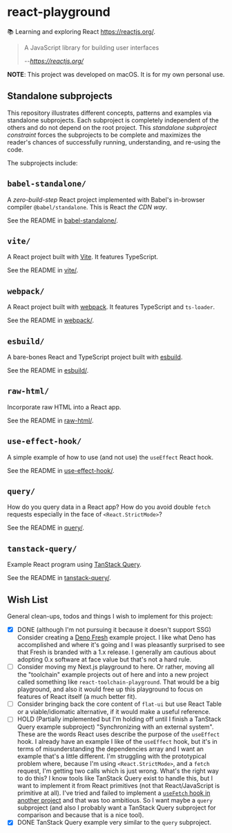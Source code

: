 # react-playground

📚 Learning and exploring React <https://reactjs.org/>.

> A JavaScript library for building user interfaces
> 
> --<cite>https://reactjs.org/</cite>

**NOTE**: This project was developed on macOS. It is for my own personal use.


## Standalone subprojects

This repository illustrates different concepts, patterns and examples via standalone subprojects. Each subproject is
completely independent of the others and do not depend on the root project. This _standalone subproject constraint_
forces the subprojects to be complete and maximizes the reader's chances of successfully running, understanding, and
re-using the code.

The subprojects include:


## `babel-standalone/`

A *zero-build-step* React project implemented with Babel's in-browser compiler `@babel/standalone`. This is React *the CDN way*.

See the README in [babel-standalone/](babel-standalone/).


## `vite/`

A React project built with [Vite](https://vitejs.dev/). It features TypeScript.

See the README in [vite/](vite/).


## `webpack/`

A React project built with [webpack](https://webpack.js.org/). It features TypeScript and `ts-loader`.

See the README in [webpack/](webpack/).


## `esbuild/`

A bare-bones React and TypeScript project built with [esbuild](https://esbuild.github.io/).

See the README in [esbuild/](esbuild/).


## `raw-html/`

Incorporate raw HTML into a React app.

See the README in [raw-html/](raw-html/).


## `use-effect-hook/`

A simple example of how to use (and not use) the `useEffect` React hook.

See the README in [use-effect-hook/](use-effect-hook/).


## `query/`

How do you query data in a React app? How do you avoid double `fetch` requests especially in the face of `<React.StrictMode>`?

See the README in [query/](query/).


## `tanstack-query/`

Example React program using [TanStack Query](https://tanstack.com/query/latest/docs/react/overview).

See the README in [tanstack-query/](tanstack-query/).


## Wish List

General clean-ups, todos and things I wish to implement for this project:

* [x] DONE (although I'm not pursuing it because it doesn't support SSG) Consider creating a [Deno Fresh](https://github.com/denoland/fresh) example project. I like what Deno has accomplished
  and where it's going and I was pleasantly surprised to see that Fresh is branded with a 1.x release. I generally am
  cautious about adopting 0.x software at face value but that's not a hard rule.
* [ ] Consider moving my Next.js playground to here. Or rather, moving all the "toolchain" example projects out of here
  and into a new project called something like `react-toolchain-playground`. That would be a big playground, and also it
  would free up this playground to focus on features of React itself (a much better fit).
* [ ] Consider bringing back the core content of `flat-ui` but use React Table or a viable/idiomatic alternative, if
  it would make a useful reference.
* [ ] HOLD (Partially implemented but I'm holding off until I finish a TanStack Query example subproject) "Synchronizing with an external system". These are the words React uses describe the purpose of the `useEffect` hook.
  I already have an example I like of the `useEffect` hook, but it's in terms of misunderstanding the dependencies array
  and I want an example that's a little different. I'm struggling with the prototypical problem where, because I'm using
  `<React.StrictMode>`, and a `fetch` request, I'm getting two calls which is just wrong. What's the right way to do this?
  I know tools like TanStack Query exist to handle this, but I want to implement it from React primitives (not that
  React/JavaScript is primitive at all). I've tried and failed to implement a [`useFetch` hook in another project](https://github.com/dgroomes/my-github-explorer/commit/a07cc9751d380594882eabb8d4a0734d570df00f#diff-8c1796409f2dc6b7d3584b5fe4249dd10e3ab35b5d8c90262a205497e48e269dL2)
  and that was too ambitious. So I want maybe a `query` subproject (and also I probably want a TanStack Query subproject
  for comparison and because that is a nice tool).
* [x] DONE TanStack Query example very similar to the `query` subproject. 
